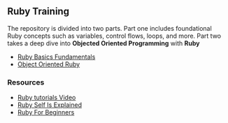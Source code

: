 ## Ruby Training

The repository is divided into two parts. Part one includes foundational Ruby concepts such as variables, control flows, loops, and more. 
Part two takes a deep dive into **Objected Oriented Programming** with **Ruby** 

* [Ruby Basics Fundamentals](./ruby-basics-fundamentals)
* [Object Oriented Ruby](./object-oriented-ruby)

### Resources 

* [Ruby tutorials Video](https://www.youtube.com/@JesusCastello/videos)
* [Ruby Self Is Explained](https://www.rubyguides.com/2020/04/self-in-ruby/)
* [Ruby For Beginners](http://ruby-for-beginners.rubymonstas.org/index.html) 